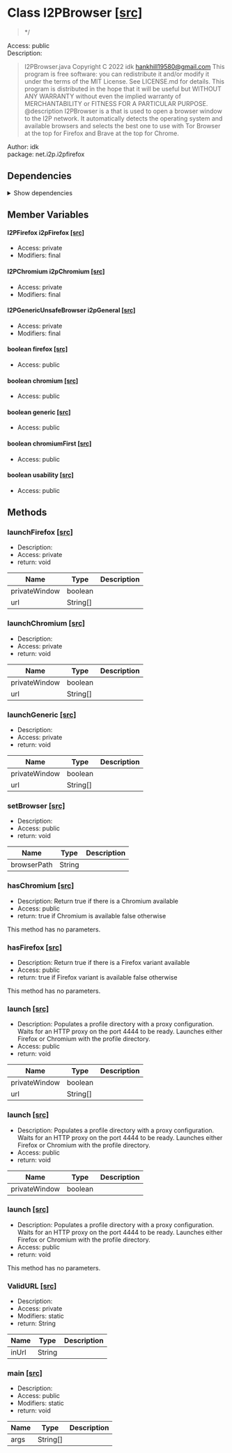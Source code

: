 # Class I2PBrowser [[src]](src/java/net/i2p/i2pfirefox/I2PBrowser.java)  

 > */  

Access: public  
Description:  
 > I2PBrowser.java Copyright C 2022 idk <hankhill19580@gmail.com> This program is free software: you can redistribute it and/or modify it under the terms of the MIT License. See LICENSE.md for details. This program is distributed in the hope that it will be useful but WITHOUT ANY WARRANTY without even the implied warranty of MERCHANTABILITY or FITNESS FOR A PARTICULAR PURPOSE. @description I2PBrowser is a that is used to open a browser window to the I2P network. It automatically detects the operating system and available browsers and selects the best one to use with Tor Browser at the top for Firefox and Brave at the top for Chrome.  

Author: idk   
package: net.i2p.i2pfirefox  

## Dependencies

<details>  
  <summary>  
    Show dependencies  
  </summary>  
  <ul>  
<li>java.util.ArrayList</li>
  </ul>  
</details>  

## Member Variables

####  I2PFirefox i2pFirefox  [[src]](src/java/net/i2p/i2pfirefox/I2PBrowser.java#L)

 >   

+ Access: private  
+ Modifiers: final 

####  I2PChromium i2pChromium  [[src]](src/java/net/i2p/i2pfirefox/I2PBrowser.java#L)

 >   

+ Access: private  
+ Modifiers: final 

####  I2PGenericUnsafeBrowser i2pGeneral  [[src]](src/java/net/i2p/i2pfirefox/I2PBrowser.java#L)

 >   

+ Access: private  
+ Modifiers: final 

####  boolean firefox  [[src]](src/java/net/i2p/i2pfirefox/I2PBrowser.java#L)

 >   

+ Access: public  

####  boolean chromium  [[src]](src/java/net/i2p/i2pfirefox/I2PBrowser.java#L)

 >   

+ Access: public  

####  boolean generic  [[src]](src/java/net/i2p/i2pfirefox/I2PBrowser.java#L)

 >   

+ Access: public  

####  boolean chromiumFirst  [[src]](src/java/net/i2p/i2pfirefox/I2PBrowser.java#L)

 >   

+ Access: public  

####  boolean usability  [[src]](src/java/net/i2p/i2pfirefox/I2PBrowser.java#L)

 >   

+ Access: public  

## Methods

### launchFirefox [[src]](src/java/net/i2p/i2pfirefox/I2PBrowser.java#L34)

+ Description:   
+ Access: private  
+ return: void  

| Name | Type | Description |  
| ----- | ----- | ----- |  
| privateWindow | boolean |  |  
| url | String[] |  |  


### launchChromium [[src]](src/java/net/i2p/i2pfirefox/I2PBrowser.java#L39)

+ Description:   
+ Access: private  
+ return: void  

| Name | Type | Description |  
| ----- | ----- | ----- |  
| privateWindow | boolean |  |  
| url | String[] |  |  


### launchGeneric [[src]](src/java/net/i2p/i2pfirefox/I2PBrowser.java#L44)

+ Description:   
+ Access: private  
+ return: void  

| Name | Type | Description |  
| ----- | ----- | ----- |  
| privateWindow | boolean |  |  
| url | String[] |  |  


### setBrowser [[src]](src/java/net/i2p/i2pfirefox/I2PBrowser.java#L67)

+ Description:   
+ Access: public  
+ return: void  

| Name | Type | Description |  
| ----- | ----- | ----- |  
| browserPath | String |  |  


### hasChromium [[src]](src/java/net/i2p/i2pfirefox/I2PBrowser.java#L77)

+ Description: Return true if there is a Chromium available   
+ Access: public  
+ return: true if Chromium is available false otherwise   

This method has no parameters.  


### hasFirefox [[src]](src/java/net/i2p/i2pfirefox/I2PBrowser.java#L94)

+ Description: Return true if there is a Firefox variant available   
+ Access: public  
+ return: true if Firefox variant is available false otherwise   

This method has no parameters.  


### launch [[src]](src/java/net/i2p/i2pfirefox/I2PBrowser.java#L114)

+ Description: Populates a profile directory with a proxy configuration. Waits for an HTTP proxy on the port 4444 to be ready. Launches either Firefox or Chromium with the profile directory.   
+ Access: public  
+ return: void  

| Name | Type | Description |  
| ----- | ----- | ----- |  
| privateWindow | boolean |  |  
| url | String[] |  |  


### launch [[src]](src/java/net/i2p/i2pfirefox/I2PBrowser.java#L156)

+ Description: Populates a profile directory with a proxy configuration. Waits for an HTTP proxy on the port 4444 to be ready. Launches either Firefox or Chromium with the profile directory.   
+ Access: public  
+ return: void  

| Name | Type | Description |  
| ----- | ----- | ----- |  
| privateWindow | boolean |  |  


### launch [[src]](src/java/net/i2p/i2pfirefox/I2PBrowser.java#L165)

+ Description: Populates a profile directory with a proxy configuration. Waits for an HTTP proxy on the port 4444 to be ready. Launches either Firefox or Chromium with the profile directory.   
+ Access: public  
+ return: void  

This method has no parameters.  


### ValidURL [[src]](src/java/net/i2p/i2pfirefox/I2PBrowser.java#L167)

+ Description:   
+ Access: private  
+ Modifiers: static 
+ return: String  

| Name | Type | Description |  
| ----- | ----- | ----- |  
| inUrl | String |  |  


### main [[src]](src/java/net/i2p/i2pfirefox/I2PBrowser.java#L177)

+ Description:   
+ Access: public  
+ Modifiers: static 
+ return: void  

| Name | Type | Description |  
| ----- | ----- | ----- |  
| args | String[] |  |  


